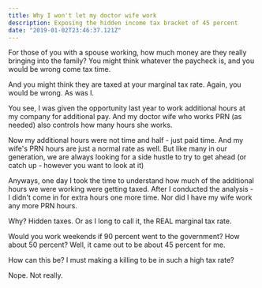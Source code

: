 ```yaml
---
title: Why I won't let my doctor wife work
description: Exposing the hidden income tax bracket of 45 percent
date: "2019-01-02T23:46:37.121Z"
---
```

For those of you with a spouse working, 
how much money are they really bringing into the family? You might think whatever the paycheck is,
and you would be wrong come tax time.

And you might think they are taxed at your marginal tax rate. Again, you would be wrong. As was I.

You see, I was given the opportunity last year to work additional hours at my company
for additional pay.  And my doctor wife who works PRN (as needed) also controls how many hours
she works. 

Now my additional hours were not time and half - just paid time. And my wife's PRN hours are just
a normal rate as well.  But like many in our generation, we are always looking for a side hustle to 
try to get ahead (or catch up - however you want to look at it)

Anyways, one day I took the time to understand how much of the additional hours we were working
were getting taxed.  After I conducted the analysis - I didn't come in for extra hours one more time.
Nor did I have my wife work any more PRN hours.

Why? Hidden taxes.  Or as I long to call it, the REAL marginal tax rate.

Would you work weekends if 90 percent went to the government? How about 50 percent? Well, 
it came out to be about 45 percent for me.

How can this be? I must making a killing to be in such a high tax rate?

Nope.  Not really.
